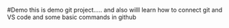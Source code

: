 #Demo 
this is demo git project.....
and also willl learn how to connect git and VS code and some basic commands in github
